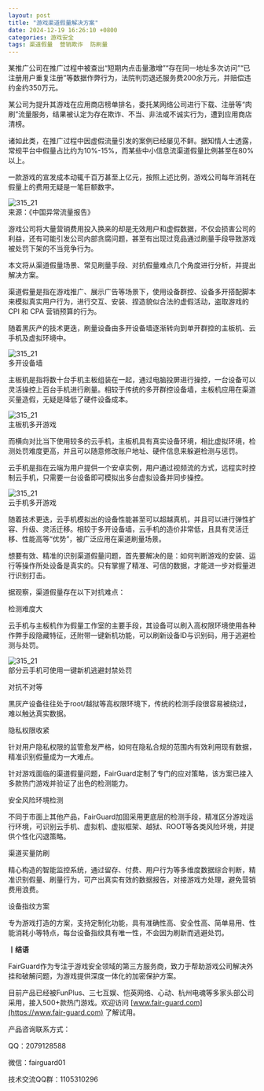 ```yaml
---
layout: post
title: "游戏渠道假量解决方案"
date: 2024-12-19 16:26:10 +0800
categories: 游戏安全
tags: 渠道假量  营销欺诈  防刷量
---
```


某推广公司在推广过程中被查出“短期内点击量激增”“存在同一地址多次访问”“已注册用户重复注册”等数据作弊行为，法院判罚退还服务费200余万元，并赔偿违约金约350万元。<!-- more -->  

某公司为提升其游戏在应用商店榜单排名，委托某网络公司进行下载、注册等“肉刷”流量服务，结果被认定为存在欺诈、不当、非法或不诚实行为，遭到应用商店清榜。  

诸如此类，在推广过程中因虚假流量引发的案例已经屡见不鲜。据知情人士透露，常规平台中假量占比约为10%-15%，而某些中小信息流渠道假量比例甚至在80%以上。  

一款游戏的宣发成本动辄千百万甚至上亿元，按照上述比例，游戏公司每年消耗在假量上的费用无疑是一笔巨额数字。  

![315_21](/assets/res/202103/流量造假报告.png)  
来源：《中国异常流量报告》  

游戏公司将大量营销费用投入换来的却是无效用户和虚假数据，不仅会损害公司的利益，还有可能引发公司内部贪腐问题，甚至有出现过竞品通过刷量手段导致游戏被处罚下架的不当竞争行为。  

本文将从渠道假量场景、常见刷量手段、对抗假量难点几个角度进行分析，并提出解决方案。  

渠道假量是指在游戏推广、展示广告等场景下，使用设备群控、设备多开搭配脚本来模拟真实用户行为，进行交互、安装、捏造貌似合法的虚假活动，盗取游戏的 CPI 和 CPA 营销预算的行为。  

随着黑灰产的技术更迭，刷量设备由多开设备墙逐渐转向到单开群控的主板机、云手机及虚拟环境中。  

![315_21](/assets/res/202103/设备墙.png)  
多开设备墙  

主板机是指将数十台手机主板组装在一起，通过电脑投屏进行操控，一台设备可以灵活操控上百台手机进行刷量。相较于传统的多开群控设备墙，主板机应用在渠道买量造假，无疑是降低了硬件设备成本。  

![315_21](/assets/res/202103/主板机操控游戏.png)  
主板机多开游戏  

而横向对比当下使用较多的云手机，主板机具有真实设备环境，相比虚拟环境，检测处罚难度更高，并且可以随意修改账户地址、硬件信息来躲避检测与惩罚。  

云手机是指在云端为用户提供一个安卓实例，用户通过视频流的方式，远程实时控制云手机，只需要一台设备即可模拟出多台虚拟设备并同步操控。  

![315_21](/assets/res/202103/云手机多开.png)  
云手机多开游戏  

随着技术更迭，云手机模拟出的设备性能甚至可以超越真机，并且可以进行弹性扩容、升级、灵活迁移。相较于多开设备墙，云手机的造价非常低，且具有灵活迁移、性能高等“优势”，被广泛应用在渠道刷量场景。  

想要有效、精准的识别渠道假量问题，首先要解决的是：如何判断游戏的安装、运行等操作所处设备是真实的。只有掌握了精准、可信的数据，才能进一步对假量进行识别打击。  

据观察，渠道假量存在以下对抗难点：  

检测难度大  

云手机与主板机作为假量工作室的主要手段，其设备可以刷入高权限环境使用各种作弊手段隐藏特征，还附带一键新机功能，可以刷新设备ID与识别码，用于逃避检测与处罚。  

![315_21](/assets/res/202103/一键新机.png)  
部分云手机可使用一键新机逃避封禁处罚  

对抗不对等  

黑灰产设备往往处于root/越狱等高权限环境下，传统的检测手段很容易被绕过，难以触达真实数据。  

隐私权限收紧  

针对用户隐私权限的监管愈发严格，如何在隐私合规的范围内有效利用现有数据，精准识别假量成为一大难点。  

针对游戏面临的渠道假量问题，FairGuard定制了专门的应对策略，该方案已接入多款热门游戏并验证了出色的检测能力。  

安全风险环境检测  

不同于市面上其他产品，FairGuard加固采用更底层的检测手段，精准区分游戏运行环境，可识别云手机、虚拟机、虚拟框架、越狱、ROOT等各类风险环境，并提供个性化闪退策略。  

渠道买量防刷  

精心构造的智能监控系统，通过留存、付费、用户行为等多维度数据综合判断，精准识别假量、刷量行为，可产出真实有效的数据报告，对接游戏方处理，避免营销费用浪费。  

设备指纹方案  

专为游戏打造的方案，支持定制化功能，具有准确性高、安全性高、简单易用、性能消耗小等特点，每台设备指纹具有唯一性，不会因为刷新而逃避处罚。  


**丨结语**  

FairGuard作为专注于游戏安全领域的第三方服务商，致力于帮助游戏公司解决外挂和破解问题，为游戏提供深度一体化的加密保护方案。  

目前产品已经被FunPlus、三七互娱、恺英网络、心动、杭州电魂等多家头部公司采用，接入500+款热门游戏。欢迎访问 [www.fair-guard.com](https://www.fair-guard.com) 了解试用。    

产品咨询联系方式：  

QQ：2079128588  

微信：fairguard01  

技术交流QQ群：1105310296  